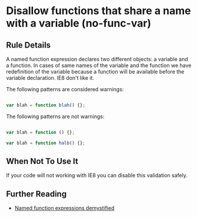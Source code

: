 # Disallow functions that share a name with a variable (no-func-var)

## Rule Details

A named function expression declares two different objects: a variable and a function.
In cases of same names of the variable and the function we have redefinition of the variable because a function 
will be available before the variable declaration. IE8 don't like it.

The following patterns are considered warnings:

```js

var blah = function blah() {};

```

The following patterns are not warnings:

```js

var blah = function () {};

var blah = function halb() {};

```

## When Not To Use It

If your code will not working with IE8 you can disable this validation safely.

## Further Reading

* [Named function expressions demystified](http://kangax.github.io/nfe/)
